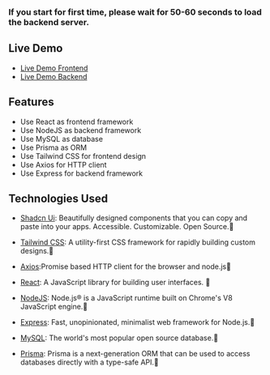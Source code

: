 ### If you start for first time, please wait for 50-60 seconds to load the backend server.

## Live Demo

- [Live Demo Frontend](https://striver-hire-me.vercel.app/)
- [Live Demo Backend](https://striver-backend-1.onrender.com/api/code)

## Features

- Use React as frontend framework
- Use NodeJS as backend framework
- Use MySQL as database
- Use Prisma as ORM
- Use Tailwind CSS for frontend design
- Use Axios for HTTP client
- Use Express for backend framework

## Technologies Used

- [Shadcn Ui](https://ui.shadcn.com/): Beautifully designed components that you can copy and paste into your apps. Accessible. Customizable. Open Source.🤖

- [Tailwind CSS](https://tailwindcss.com/): A utility-first CSS framework for rapidly building custom designs.🐊

- [Axios](https://axios-http.com/docs/intro):Promise based HTTP client for the browser and node.js🦀

- [React](https://react.dev): A JavaScript library for building user interfaces. 🐬

- [NodeJS](https://nodejs.org/en/): Node.js® is a JavaScript runtime built on Chrome's V8 JavaScript engine.🐞

- [Express](https://expressjs.com/): Fast, unopinionated, minimalist web framework for Node.js.🐍

- [MySQL](https://aiven.io/mysql): The world's most popular open source database.🐘

- [Prisma](https://www.prisma.io/): Prisma is a next-generation ORM that can be used to access databases directly with a type-safe API.🐙
